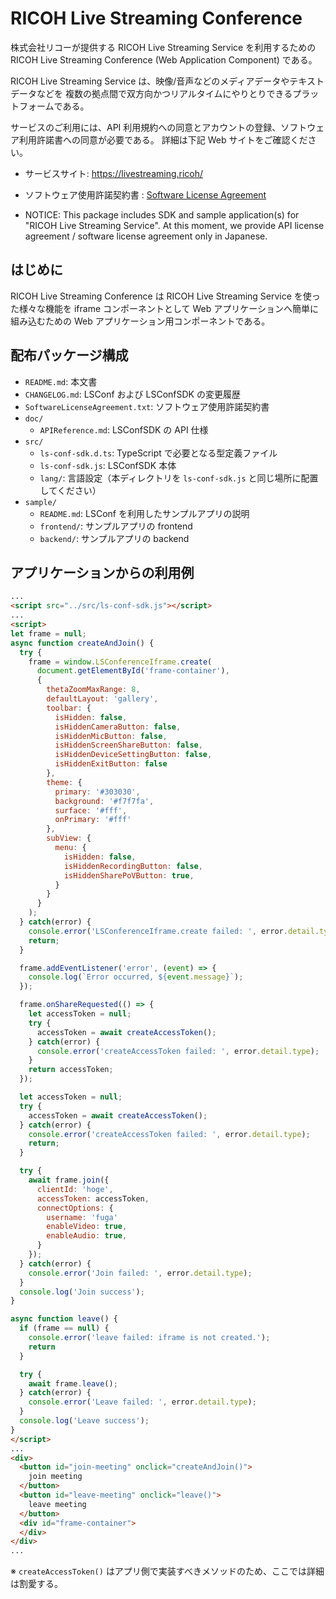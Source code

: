 # RICOH Live Streaming Conference

<!-- textlint-disable ja-technical-writing/sentence-length -->
株式会社リコーが提供する RICOH Live Streaming Service を利用するための RICOH Live Streaming Conference (Web Application Component) である。
<!-- textlint-enable ja-technical-writing/sentence-length -->

RICOH Live Streaming Service は、映像/音声などのメディアデータやテキストデータなどを
複数の拠点間で双方向かつリアルタイムにやりとりできるプラットフォームである。

サービスのご利用には、API 利用規約への同意とアカウントの登録、ソフトウェア利用許諾書への同意が必要である。
詳細は下記 Web サイトをご確認ください。

* サービスサイト: https://livestreaming.ricoh/
* ソフトウェア使用許諾契約書 : [Software License Agreement](SoftwareLicenseAgreement.txt)

* NOTICE: This package includes SDK and sample application(s) for "RICOH Live Streaming Service".
At this moment, we provide API license agreement / software license agreement only in Japanese.

## はじめに

<!-- textlint-disable ja-technical-writing/sentence-length -->
RICOH Live Streaming Conference は RICOH Live Streaming Service を使った様々な機能を iframe コンポーネントとして Web アプリケーションへ簡単に組み込むための Web アプリケーション用コンポーネントである。
<!-- textlint-enable ja-technical-writing/sentence-length -->

## 配布パッケージ構成

* `README.md`: 本文書
* `CHANGELOG.md`: LSConf および LSConfSDK の変更履歴
* `SoftwareLicenseAgreement.txt`: ソフトウェア使用許諾契約書
* `doc/`
  * `APIReference.md`: LSConfSDK の API 仕様
* `src/`
  * `ls-conf-sdk.d.ts`: TypeScript で必要となる型定義ファイル
  * `ls-conf-sdk.js`: LSConfSDK 本体
  * `lang/`: 言語設定（本ディレクトリを `ls-conf-sdk.js` と同じ場所に配置してください）
* `sample/`
  * `README.md`: LSConf を利用したサンプルアプリの説明
  * `frontend/`: サンプルアプリの frontend
  * `backend/`: サンプルアプリの backend

## アプリケーションからの利用例

```html
...
<script src="../src/ls-conf-sdk.js"></script>
...
<script>
let frame = null;
async function createAndJoin() {
  try {
    frame = window.LSConferenceIframe.create(
      document.getElementById('frame-container'),
      {
        thetaZoomMaxRange: 8,
        defaultLayout: 'gallery',
        toolbar: {
          isHidden: false,
          isHiddenCameraButton: false,
          isHiddenMicButton: false,
          isHiddenScreenShareButton: false,
          isHiddenDeviceSettingButton: false,
          isHiddenExitButton: false
        },
        theme: {
          primary: '#303030',
          background: '#f7f7fa',
          surface: '#fff',
          onPrimary: '#fff'
        },
        subView: {
          menu: {
            isHidden: false,
            isHiddenRecordingButton: false,
            isHiddenSharePoVButton: true,
          }
        }
      }
    );
  } catch(error) {
    console.error('LSConferenceIframe.create failed: ', error.detail.type);
    return;
  }

  frame.addEventListener('error', (event) => {
    console.log(`Error occurred, ${event.message}`);
  });

  frame.onShareRequested(() => {
    let accessToken = null;
    try {
      accessToken = await createAccessToken();
    } catch(error) {
      console.error('createAccessToken failed: ', error.detail.type);
    }
    return accessToken;
  });

  let accessToken = null;
  try {
    accessToken = await createAccessToken();
  } catch(error) {
    console.error('createAccessToken failed: ', error.detail.type);
    return;
  }

  try {
    await frame.join({
      clientId: 'hoge',
      accessToken: accessToken,
      connectOptions: {
        username: 'fuga'
        enableVideo: true,
        enableAudio: true,
      }
    });
  } catch(error) {
    console.error('Join failed: ', error.detail.type);
  }
  console.log('Join success');
}

async function leave() {
  if (frame == null) {
    console.error('leave failed: iframe is not created.');
    return
  }

  try {
    await frame.leave();
  } catch(error) {
    console.error('Leave failed: ', error.detail.type);
  }
  console.log('Leave success');
}
</script>
...
<div>
  <button id="join-meeting" onclick="createAndJoin()">
    join meeting
  </button>
  <button id="leave-meeting" onclick="leave()">
    leave meeting
  </button>
  <div id="frame-container">
  </div>
</div>
...
```

※ `createAccessToken()` はアプリ側で実装すべきメソッドのため、ここでは詳細は割愛する。
